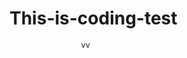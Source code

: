 # This-is-coding-test
     
  
   
 
  
    
      
     
          
               
            
      
                    vv
           
          
       
        
   
  
